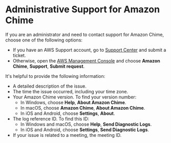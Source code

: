 # Administrative Support for Amazon Chime<a name="chime-getting-admin-support"></a>

If you are an administrator and need to contact support for Amazon Chime, choose one of the following options:
+ If you have an AWS Support account, go to [Support Center](https://console.aws.amazon.com/support/home) and submit a ticket\.
+ Otherwise, open the [AWS Management Console](https://console.aws.amazon.com/) and choose **Amazon Chime**, **Support**, **Submit request**\.

It's helpful to provide the following information:
+  A detailed description of the issue\.
+ The time the issue occurred, including your time zone\.
+ Your Amazon Chime version\. To find your version number:
  + In Windows, choose **Help**, **About Amazon Chime**\.
  + In macOS, choose **Amazon Chime**, **About Amazon Chime**\.
  + In iOS and Android, choose **Settings**, **About**\.
+ The log reference ID\. To find this ID:
  + In Windows and macOS, choose **Help**, **Send Diagnostic Logs**\.
  + In iOS and Android, choose **Settings**, **Send Diagnostic Logs**\.
+ If your issue is related to a meeting, the meeting ID\.